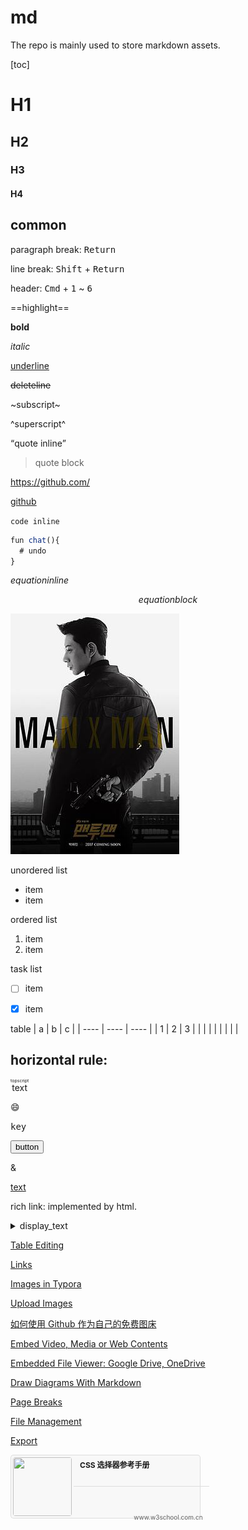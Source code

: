 # md

The repo is mainly used to store markdown assets.



[toc]

# H1

## H2

### H3

#### H4

## common

paragraph break: <kbd>Return</kbd>

line break: <kbd>Shift</kbd> + <kbd>Return</kbd>



header: <kbd>Cmd</kbd> + <kbd>1</kbd> ~ <kbd>6</kbd>



==highlight==

**bold**

*italic*

<u>underline</u>

~~deleteline~~

~subscript~

^superscript^



<q>quote inline</q>

> quote block



<https://github.com/>

[github](https://github.com/ "gh")



`code inline` 


```javascript
fun chat(){
  # undo
}
```


$equation inline$



$$
equation block
$$



![m2m](https://raw.githubusercontent.com/zhhsh/md/main/assets/p2429592521.jpg "tt")



unordered list
- item
- item

ordered list
1. item
2. item

task list
- [ ] item
- [x] item


table
| a    | b    | c    |
| ---- | ---- | ---- |
| 1    | 2    | 3    |
|      |      |      |
|      |      |      |


horizontal rule: 
---




<ruby>text<rt>topscript</rt></ruby>

:smile:

<kbd>key</kbd>

<button>button</button>

&amp;

<!-- comment -->



[text](#md)





rich link: implemented by html.




<details>
<summary>display_text</summary>
toggle_text
</details>




[Table Editing](https://support.typora.io/Table-Editing/)

[Links](https://support.typora.io/Links/)

[Images in Typora](https://support.typora.io/Images/)

[Upload Images](https://support.typora.io/Upload-Image/)

[如何使用 Github 作为自己的免费图床](https://learnku.com/articles/48574)

[Embed Video, Media or Web Contents](https://support.typora.io/Media/)

[Embedded File Viewer: Google Drive, OneDrive](https://gist.github.com/tzmartin/1cf85dc3d975f94cfddc04bc0dd399be)

[Draw Diagrams With Markdown](https://support.typora.io/Draw-Diagrams-With-Markdown/)

[Page Breaks](https://support.typora.io/Page-Breaks/)

[File Management](https://support.typora.io/File-Management/)

[Export](https://support.typora.io/Export/)

<div style="height:100px;width:100%;"><div style="height: 100%;width: 100px;float:left;border-top:1px solid #ddd;border-bottom:1px solid #ddd;border-left:1px solid #ddd;border-top-left-radius:5px;border-bottom-left-radius:5px;background-color:#f8f8f8;"><a href="https://www.w3school.com.cn/cssref/css_selectors.asp" style="padding:0;"><img src="https://www.w3school.com.cn/ui2019/logo-16-red.png" style="width:94px;height:94px;object-fit:cover;margin:2px;border:1px solid #f8f8f8;border-radius:5px;"/></a></div><div style="height: 100%;width: 40%;float:left;border-top:1px solid #ddd;border-bottom:1px solid #ddd;border-right:1px solid #ddd;border-top-right-radius:5px;border-bottom-right-radius:5px;background-color:#f8f8f8;"><div style="width: 100%;height:36px;font-size:12px;font-weight:bold;padding:4px;overflow:scroll;padding-left:10px;padding-right:10px;margin-top:2px;margin-bottom:3px;">CSS 选择器参考手册</div><div style="width: 100%;height:37px;font-size:11px;font-weight:normal;padding:3px;overflow:scroll;border-top:1px solid #ddd;color:#999;padding-left:5px;padding-right:10px;"></div><div style="width: 100%;height:15px;font-size:10px;font-weight:normal;overflow:hidden;color:#666;text-align:right;padding-left:5px;padding-right:15px;">www.w3school.com.cn</div></div></div>

